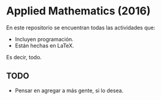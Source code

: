 # Applied Mathematics (2016)

En este repositorio se encuentran todas las actividades que:

- Incluyen programación.
- Están hechas en LaTeX.

Es decir, todo.

## TODO

- Pensar en agregar a más gente, si lo desea.